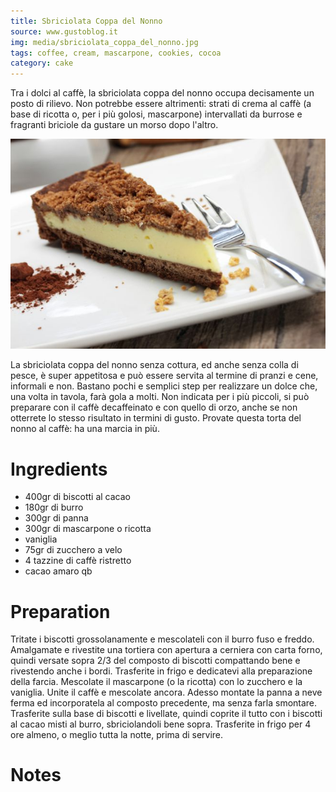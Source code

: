 ```yaml
---
title: Sbriciolata Coppa del Nonno
source: www.gustoblog.it
img: media/sbriciolata_coppa_del_nonno.jpg
tags: coffee, cream, mascarpone, cookies, cocoa
category: cake
---
```


Tra i dolci al caffè, la sbriciolata coppa del nonno occupa decisamente un posto di rilievo. Non potrebbe essere altrimenti: strati di crema al caffè (a base di ricotta o, per i più golosi, mascarpone) intervallati da burrose e fragranti briciole da gustare un morso dopo l'altro.

![Sbriciolata Coppa del Nonno](media/sbriciolata_coppa_del_nonno.jpg)

La sbriciolata coppa del nonno senza cottura, ed anche senza colla di pesce, è super appetitosa e può essere servita al termine di pranzi e cene, informali e non. Bastano pochi e semplici step per realizzare un dolce che, una volta in tavola, farà gola a molti. Non indicata per i più piccoli, si può preparare con il caffè decaffeinato e con quello di orzo, anche se non otterrete lo stesso risultato in termini di gusto. Provate questa torta del nonno al caffè: ha una marcia in più. 

Ingredients
===========

* 400gr di biscotti al cacao
* 180gr di burro
* 300gr di panna
* 300gr di mascarpone o ricotta
* vaniglia
* 75gr di zucchero a velo
* 4 tazzine di caffè ristretto
* cacao amaro qb 

Preparation
===========

Tritate i biscotti grossolanamente e mescolateli con il burro fuso e freddo. Amalgamate e rivestite una tortiera con apertura a cerniera con carta forno, quindi versate sopra 2/3 del composto di biscotti compattando bene e rivestendo anche i bordi. Trasferite in frigo e dedicatevi alla preparazione della farcia. Mescolate il mascarpone (o la ricotta) con lo zucchero e la vaniglia. Unite il caffè e mescolate ancora. Adesso montate la panna a neve ferma ed incorporatela al composto precedente, ma senza farla smontare. Trasferite sulla base di biscotti e livellate, quindi coprite il tutto con i biscotti al cacao misti al burro, sbriciolandoli bene sopra. Trasferite in frigo per 4 ore almeno, o meglio tutta la notte, prima di servire. 

Notes
=====
